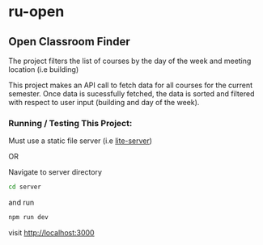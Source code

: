 # ru-open

## Open Classroom Finder

The project filters the list of courses by the day of the week and meeting location (i.e building)

This project makes an API call to fetch data for all courses for the current semester. Once data is sucessfully fetched, the data is sorted and filtered with respect to user input (building and day of the week).

### Running / Testing This Project:

Must use a static file server (i.e [lite-server](https://www.npmjs.com/package/lite-server))

OR

Navigate to server directory

```sh
cd server
```
and run

```sh
npm run dev
```

visit [http://localhost:3000](http://localhost:3000)

